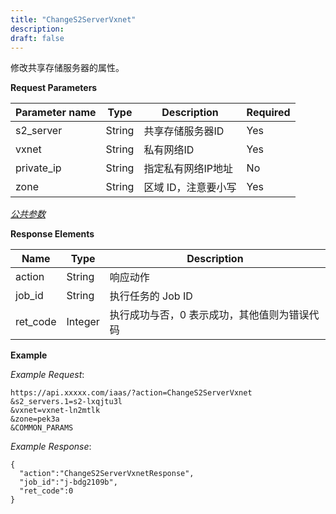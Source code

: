 ```yaml
---
title: "ChangeS2ServerVxnet"
description: 
draft: false
---
```




修改共享存储服务器的属性。

**Request Parameters**

| Parameter name | Type | Description | Required |
| --- | --- | --- | --- |
| s2_server | String | 共享存储服务器ID | Yes |
| vxnet | String | 私有网络ID | Yes |
| private_ip | String | 指定私有网络IP地址 | No |
| zone | String | 区域 ID，注意要小写 | Yes |

[_公共参数_](../../../parameters/)

**Response Elements**

| Name | Type | Description |
| --- | --- | --- |
| action | String | 响应动作 |
| job_id | String | 执行任务的 Job ID |
| ret_code | Integer | 执行成功与否，0 表示成功，其他值则为错误代码 |

**Example**

_Example Request_:

```
https://api.xxxxx.com/iaas/?action=ChangeS2ServerVxnet
&s2_servers.1=s2-lxqjtu3l
&vxnet=vxnet-ln2mtlk
&zone=pek3a
&COMMON_PARAMS
```

_Example Response_:

```
{
  "action":"ChangeS2ServerVxnetResponse",
  "job_id":"j-bdg2109b",
  "ret_code":0
}
```
